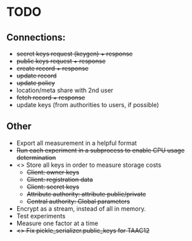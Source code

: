 # TODO

## Connections:
- ~~secret keys request (keygen) + response~~
- ~~public keys request + response~~
- ~~create record + response~~
- ~~update record~~
- ~~update policy~~
- location/meta share with 2nd user
- ~~fetch record + response~~
- update keys (from authorities to users, if possible)

## Other
- Export all measurement in a helpful format
- ~~Run each experiment in a subprocess to enable CPU usage determination~~
- <> Store all keys in order to measure storage costs
    - ~~Client: owner keys~~
    - ~~Client: registration data~~
    - ~~Client: secret keys~~
    - ~~Attribute authority: attribute public/private~~
    - ~~Central authority: Global parameters~~
- Encrypt as a stream, instead of all in memory.
- Test experiments
- Measure one factor at a time
- ~~<> Fix pickle_serializer.public_keys for TAAC12~~